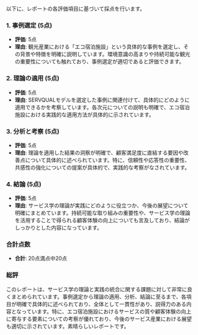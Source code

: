 以下に、レポートの各評価項目に基づいて採点を行います。

### 1. 事例選定 (5点)
- **評価**: 5点
- **理由**: 観光産業における「エコ宿泊施設」という具体的な事例を選定し、その背景や特徴を明確に説明しています。環境意識の高まりや持続可能な観光の重要性についても触れており、事例選定が適切であると評価できます。

### 2. 理論の適用 (5点)
- **評価**: 5点
- **理由**: SERVQUALモデルを選定した事例に関連付けて、具体的にどのように適用できるかを考察しています。各次元についての説明も明確で、エコ宿泊施設における実践的な適用方法が具体的に示されています。

### 3. 分析と考察 (5点)
- **評価**: 5点
- **理由**: 理論を適用した結果の洞察が明確で、顧客満足度に直結する要因や改善点について具体的に述べられています。特に、信頼性や応答性の重要性、共感性の強化についての提案が具体的で、実践的な考察がなされています。

### 4. 結論 (5点)
- **評価**: 5点
- **理由**: サービス学の理論が実践にどのように役立つか、今後の展望について明確にまとめています。持続可能な取り組みの重要性や、サービス学の理論を活用することで得られる顧客体験の向上についても言及しており、結論がしっかりとした内容になっています。

### 合計点数
- **合計**: 20点満点中20点

### 総評
このレポートは、サービス学の理論と実践の統合に関する課題に対して非常に良くまとめられています。事例選定から理論の適用、分析、結論に至るまで、各項目が明確で具体的に述べられており、全体として一貫性があり、説得力のある内容となっています。特に、エコ宿泊施設におけるサービスの質や顧客体験の向上に寄与する要素についての考察が優れており、今後のサービス産業における展望も適切に示されています。素晴らしいレポートです。